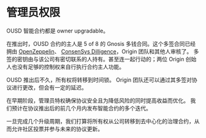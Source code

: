 # 管理员权限

OUSD 智能合约都是 owner upgradable。

在推出时，OUSD 合约的主人是 5 of 8 的 Gnosis 多钱合同。这个多签合同已经拥由 [OpenZeppelin](https://blog.openzeppelin.com/gnosis-multisig-wallet-audit-d702ff0e2b1e/)、 [ConsenSys Dilligence](https://blog.gnosis.pm/the-gnosis-multisig-wallet-and-our-commitment-to-security-ce9aca0d17f6)，Origin 团队和其他人审核了。 多签的密钥由与该公司有密切联系的人持有。甚至连一起行动的；两位 Origin 创始人也没有足够的控制权来自行执行合约主人功能。

OUSD 推出后不久，所有权将转移到时间锁。 Origin 团队还可以通过其多签对协议进行更改，但会有一定的延迟。

在早期阶段，管理员特权确保协议安全且为降低风险的同时提高收益而优化。 我们预计在协议推出后的前几个月内发布智能合约的多个迭代。

一旦完成几个升级周期，我们打算将所有权从公司转移到去中心化的治理合约，从而允许社区投票并参与未来的协议更新。

